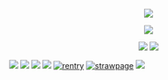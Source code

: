 
<p align="center">
  <img src="https://i.postimg.cc/cJv2zwKh/image.png">

</p>
<p align="center">
<img src="https://i.postimg.cc/kgP5PjB2/towapat.gif"> 
      
<p align="center">
<img src="https://i.postimg.cc/qBGycsfK/divider1.png">
<img src="https://i.postimg.cc/7YTyc1S6/hs68pm.png">

  
<img src="https://i.postimg.cc/K8Kw6vxZ/blankwhite.png"> <img src="https://i.postimg.cc/BbJmbmxZ/white.png"> <img src="https://i.postimg.cc/BbJmbmxZ/white.png"> <img src="https://i.postimg.cc/K8Kw6vxZ/blankwhite.png"> [![rentry](https://i.postimg.cc/W1Kd9xyC/Untitled-Artwork-1.png)](https://rentry.co/adatennant)   [![strawpage](https://i.postimg.cc/KYMRCJSz/Untitled-Artwork-2.png)](https://elegiacal.straw.page)   [![](https://i.postimg.cc/sXCvz7sJ/Untitled-Artwork-3.png)]()
